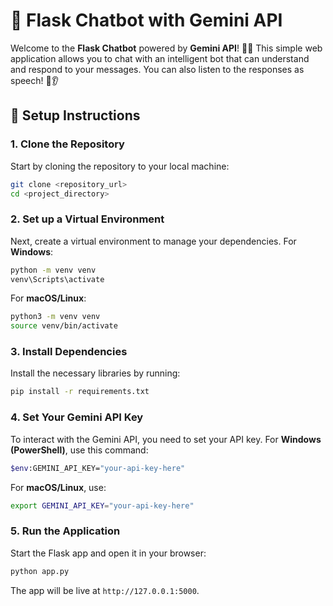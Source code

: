 # 🚀 **Flask Chatbot with Gemini API**

Welcome to the **Flask Chatbot** powered by **Gemini API**! 🤖✨ This simple web application allows you to chat with an intelligent bot that can understand and respond to your messages. You can also listen to the responses as speech! 🎤👂

## 🔧 **Setup Instructions**

### 1. **Clone the Repository**

Start by cloning the repository to your local machine:

```bash
git clone <repository_url>
cd <project_directory>
```

### 2. **Set up a Virtual Environment**

Next, create a virtual environment to manage your dependencies. For **Windows**:

```bash
python -m venv venv
venv\Scripts\activate
```

For **macOS/Linux**:

```bash
python3 -m venv venv
source venv/bin/activate
```

### 3. **Install Dependencies**

Install the necessary libraries by running:

```bash
pip install -r requirements.txt
```

### 4. **Set Your Gemini API Key**

To interact with the Gemini API, you need to set your API key. For **Windows (PowerShell)**, use this command:

```bash
$env:GEMINI_API_KEY="your-api-key-here"
```

For **macOS/Linux**, use:

```bash
export GEMINI_API_KEY="your-api-key-here"
```

### 5. **Run the Application**

Start the Flask app and open it in your browser:

```bash
python app.py
```

The app will be live at `http://127.0.0.1:5000`.

